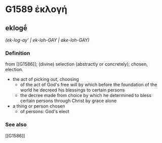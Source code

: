 # G1589 ἐκλογή

## eklogḗ

_(ek-log-ay' | ek-loh-GAY | ake-loh-GAY)_

### Definition

from [[G1586]]; (divine) selection (abstractly or concretely); chosen, election.

- the act of picking out, choosing
  - of the act of God's free will by which before the foundation of the world he decreed his blessings to certain persons
  - the decree made from choice by which he determined to bless certain persons through Christ by grace alone
- a thing or person chosen
  - of persons: God's elect

### See also

[[G1586]]

